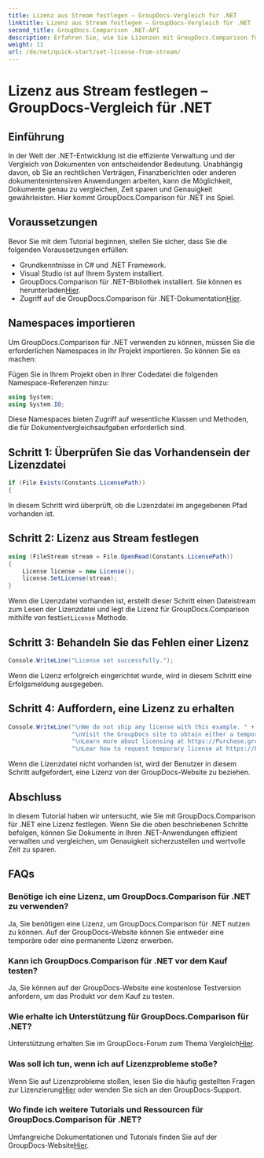 ```yaml
---
title: Lizenz aus Stream festlegen – GroupDocs-Vergleich für .NET
linktitle: Lizenz aus Stream festlegen – GroupDocs-Vergleich für .NET
second_title: GroupDocs.Comparison .NET-API
description: Erfahren Sie, wie Sie Lizenzen mit GroupDocs.Comparison für .NET effizient festlegen. Stellen Sie mit diesem Tutorial die Genauigkeit Ihrer Dokumente sicher und sparen Sie Zeit.
weight: 11
url: /de/net/quick-start/set-license-from-stream/
---
```


# Lizenz aus Stream festlegen – GroupDocs-Vergleich für .NET

## Einführung
In der Welt der .NET-Entwicklung ist die effiziente Verwaltung und der Vergleich von Dokumenten von entscheidender Bedeutung. Unabhängig davon, ob Sie an rechtlichen Verträgen, Finanzberichten oder anderen dokumentenintensiven Anwendungen arbeiten, kann die Möglichkeit, Dokumente genau zu vergleichen, Zeit sparen und Genauigkeit gewährleisten. Hier kommt GroupDocs.Comparison für .NET ins Spiel. 
## Voraussetzungen
Bevor Sie mit dem Tutorial beginnen, stellen Sie sicher, dass Sie die folgenden Voraussetzungen erfüllen:
- Grundkenntnisse in C# und .NET Framework.
- Visual Studio ist auf Ihrem System installiert.
-  GroupDocs.Comparison für .NET-Bibliothek installiert. Sie können es herunterladen[Hier](https://releases.groupdocs.com/comparison/net/).
-  Zugriff auf die GroupDocs.Comparison für .NET-Dokumentation[Hier](https://tutorials.groupdocs.com/comparison/net/).

## Namespaces importieren
Um GroupDocs.Comparison für .NET verwenden zu können, müssen Sie die erforderlichen Namespaces in Ihr Projekt importieren. So können Sie es machen:

Fügen Sie in Ihrem Projekt oben in Ihrer Codedatei die folgenden Namespace-Referenzen hinzu:
```csharp
using System;
using System.IO;
```
Diese Namespaces bieten Zugriff auf wesentliche Klassen und Methoden, die für Dokumentvergleichsaufgaben erforderlich sind.

## Schritt 1: Überprüfen Sie das Vorhandensein der Lizenzdatei
```csharp
if (File.Exists(Constants.LicensePath))
{
```
In diesem Schritt wird überprüft, ob die Lizenzdatei im angegebenen Pfad vorhanden ist.
## Schritt 2: Lizenz aus Stream festlegen
```csharp
using (FileStream stream = File.OpenRead(Constants.LicensePath))
{
    License license = new License();
    license.SetLicense(stream);
}
```
 Wenn die Lizenzdatei vorhanden ist, erstellt dieser Schritt einen Dateistream zum Lesen der Lizenzdatei und legt die Lizenz für GroupDocs.Comparison mithilfe von fest`SetLicense` Methode.
## Schritt 3: Behandeln Sie das Fehlen einer Lizenz
```csharp
Console.WriteLine("License set successfully.");
```
Wenn die Lizenz erfolgreich eingerichtet wurde, wird in diesem Schritt eine Erfolgsmeldung ausgegeben.
## Schritt 4: Auffordern, eine Lizenz zu erhalten
```csharp
Console.WriteLine("\nWe do not ship any license with this example. " +
                  "\nVisit the GroupDocs site to obtain either a temporary or permanent license. " +
                  "\nLearn more about licensing at https://Purchase.groupdocs.com/faqs/licensing. " +
                  "\nLear how to request temporary license at https://Purchase.groupdocs.com/temporary-license.");
```
Wenn die Lizenzdatei nicht vorhanden ist, wird der Benutzer in diesem Schritt aufgefordert, eine Lizenz von der GroupDocs-Website zu beziehen.

## Abschluss
In diesem Tutorial haben wir untersucht, wie Sie mit GroupDocs.Comparison für .NET eine Lizenz festlegen. Wenn Sie die oben beschriebenen Schritte befolgen, können Sie Dokumente in Ihren .NET-Anwendungen effizient verwalten und vergleichen, um Genauigkeit sicherzustellen und wertvolle Zeit zu sparen.
## FAQs
### Benötige ich eine Lizenz, um GroupDocs.Comparison für .NET zu verwenden?
Ja, Sie benötigen eine Lizenz, um GroupDocs.Comparison für .NET nutzen zu können. Auf der GroupDocs-Website können Sie entweder eine temporäre oder eine permanente Lizenz erwerben.
### Kann ich GroupDocs.Comparison für .NET vor dem Kauf testen?
Ja, Sie können auf der GroupDocs-Website eine kostenlose Testversion anfordern, um das Produkt vor dem Kauf zu testen.
### Wie erhalte ich Unterstützung für GroupDocs.Comparison für .NET?
 Unterstützung erhalten Sie im GroupDocs-Forum zum Thema Vergleich[Hier](https://forum.groupdocs.com/c/comparison/12).
### Was soll ich tun, wenn ich auf Lizenzprobleme stoße?
 Wenn Sie auf Lizenzprobleme stoßen, lesen Sie die häufig gestellten Fragen zur Lizenzierung[Hier](https://purchase.groupdocs.com/faqs/licensing) oder wenden Sie sich an den GroupDocs-Support.
### Wo finde ich weitere Tutorials und Ressourcen für GroupDocs.Comparison für .NET?
 Umfangreiche Dokumentationen und Tutorials finden Sie auf der GroupDocs-Website[Hier](https://tutorials.groupdocs.com/comparison/net/).